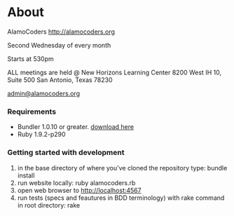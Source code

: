 About 
====

AlamoCoders
http://alamocoders.org

Second Wednesday of every month

Starts at 530pm

ALL meetings are held @
New Horizons Learning Center
8200 West IH 10, Suite 500
San Antonio, Texas 78230

admin@alamocoders.org

### Requirements

+ Bundler 1.0.10 or greater. [download here](http://gembundler.com/)
+ Ruby 1.9.2-p290


### Getting started with development

1. in the base directory of where you've cloned the repository type: bundle install 
2. run website locally: ruby alamocoders.rb
3. open web browser to [http://localhost:4567](http://localhost:4567)
4. run tests (specs and feautures in BDD terminology) with rake command in root directory: rake 
